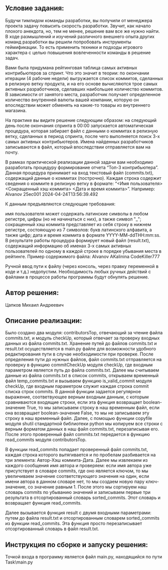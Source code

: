 ## Условие задания:

Будучи тимлидом команды разработки, вы получили от менеджера проекта задачу повысить скорость разработки. Звучит, как начало плохого анекдота, но, тем не менее, решение вам все же нужно найти. В ходе размышлений и изучений различного внешнего опыта других команд разработки вы решили попробовать инструменты геймификации. То есть применить техники и подходы игрового характера с целью повышения вовлеченности команды в решение задач.

Вами была придумана рейтинговая таблица самых активных контрибьютеров за спринт. Что это значит в теории: по окончании итерации (4 рабочие недели) выгружается список коммитов, сделанных в релизную ветку продукта, и на его основе вычисляются трое самых активных разработчиков, сделавших наибольшее количество коммитов. В зависимости от занятого места, разработчик получает определенное количество внутренней валюты вашей компании, которую он впоследствии может обменять на какие-то товары из внутреннего магазина.

На практике вы видите решение следующим образом: на следующий день после окончания спринта в 00:00 запускается автоматическая процедура, которая забирает файл с данными о коммитах в релизную ветку, сделанных в период спринта, после чего выполняется поиск 3-х самых активных контрибьютеров. Имена найденных разработчиков записываются в файл, который впоследствии отправляется вам на почту.

В рамках практической реализации данной задачи вам необходимо разработать процедуру формирование отчета “Топ-3 контрибьютера”. Данная процедура принимает на вход текстовый файл (commits.txt), содержащий данные о коммитах (построчно). Каждая строка содержит сведения о коммите в релизную ветку в формате: “<Имя пользователя> <Сокращенный хэш коммита> <Дата и время коммита>”. Например: AIvanov 25ec001 2024-04-24T13:56:39.492

К данным предъявляются следующие требования:

имя пользователя может содержать латинские символы в любом регистре, цифры (но не начинаться с них), а также символ "_";
сокращенный хэш коммита представляет из себя строку в нижнем регистре, состояющую из 7 символов: букв латинского алфавита, а также цифр;
дата и время коммита в формате YYYY-MM-ddTHH:mm:ss.
В результате работы процедура формирует новый файл (result.txt), содержащий информацию об именах 3-х самых активных пользователей по одному в каждой строке в порядке убывания места в рейтинге. Пример содержимого файла: AIvanov AKalinina CodeKiller777

Ручной ввод пути к файлу (через консоль, через правку переменной в коде и т.д.) недопустим. Необходимость любых ручных действий с файлами в процессе работы программы будут обнулять решение.


## Автор решения:

Цапков Михаил Андреевич

## Описание реализации:
Было создано два модуля: contributorsTop, отвечающий за чтение файла commits.txt, и модуль checkUp, который отвечает за проверку входных данных из файла commits.txt. Хранение путей до файлов commits.txt и result.txt осуществляется в main.py файле для возможности удобного редактирования пути в случае необходимости при проверке. После определения пути до нужных файлов, файл commits.txt отправляется на проверку в функцию commitCheckUp модуля checkUp, где входным параметром является путь до файла commits.txt. Далее мы считываем данные из файла commits.txt в список commits, открываем временный файл temp_commits.txt и вызываем функцию is_valid_commit модуля checkUp, где входным параметром служит каждая строка commit списка строк commits. В данной функции задается регулярное выражение, соответвующее верным входным данным, с которым сравниваются входящие строки, если эта функция возвращает boolean-значение True, то мы записываем строку в наш временным файл, если она возвращает boolean-значение False, то мы не записываем эту строку в наш временный файл. Далее, с помощью функции copyfile модуля shutil стандартной библиотеки python мы копируем все строки с верным форматом данных в наш файл commits.txt, перезаписывая его. После этого проверенный файл commits.txt передается в функцию read_commits модуля contributorsTop.

В функции read_commits попадает проверенный файл commits.txt, каждая строка которого вытягивается и по пробелам разбивается на три элемента: Автор-Хэш коммита-Дата. Далее мы извлекаем из каждого сообщения имя автора и проверяем: если имя автора уже присутствует в словаре commits, где оно является ключом, то мы увеличиваем значение соответствующего значения на один, если имени автора в данном словаре нет, то мы создаем новую пару ключ-значение, со значение равным 1. После этого мы сортируем наш словарь commits по убыванию значений и записываем первые три результата в отсортированный словарь sorted_commits. Этот словарь и возвращает функция read_commits. 

Далее вызывается функция result  с двумя входными параметрами: путем до файла result.txt и отсортированным словарем sorted_commits из функции read_commits. Эта функция просто перезаписывает отсортированный словарь в файл result.txt.


## Инструкция по сборке и запуску решения:

Точкой входа в программу является файл main.py, находящийся по пути Task\main.py


